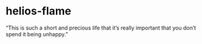 # helios-flame

“This is such a short and precious life that it’s really important that you don’t spend it being unhappy.”
